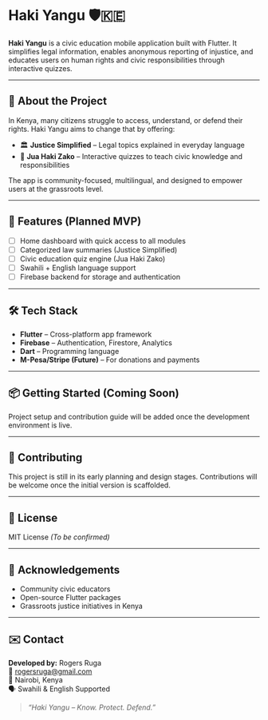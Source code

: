 # Haki Yangu 🛡️🇰🇪

**Haki Yangu** is a civic education mobile application built with Flutter. It simplifies legal information, enables anonymous reporting of injustice, and educates users on human rights and civic responsibilities through interactive quizzes.

---

## 📱 About the Project

In Kenya, many citizens struggle to access, understand, or defend their rights. Haki Yangu aims to change that by offering:

- 🏛️ **Justice Simplified** – Legal topics explained in everyday language  
- 🧠 **Jua Haki Zako** – Interactive quizzes to teach civic knowledge and responsibilities  

The app is community-focused, multilingual, and designed to empower users at the grassroots level.

---

## 🚀 Features (Planned MVP)

- [ ] Home dashboard with quick access to all modules  
- [ ] Categorized law summaries (Justice Simplified)  
- [ ] Civic education quiz engine (Jua Haki Zako)  
- [ ] Swahili + English language support  
- [ ] Firebase backend for storage and authentication  

---

## 🛠️ Tech Stack

- **Flutter** – Cross-platform app framework  
- **Firebase** – Authentication, Firestore, Analytics  
- **Dart** – Programming language  
- **M-Pesa/Stripe (Future)** – For donations and payments  

---

## 📦 Getting Started (Coming Soon)

Project setup and contribution guide will be added once the development environment is live.

---

## 🤝 Contributing

This project is still in its early planning and design stages. Contributions will be welcome once the initial version is scaffolded.

---

## 📄 License

MIT License *(To be confirmed)*

---

## 🙌 Acknowledgements

- Community civic educators
- Open-source Flutter packages
- Grassroots justice initiatives in Kenya

---

## ✉️ Contact

**Developed by:** Rogers Ruga  
📧 rogersruga@gmail.com  
📍 Nairobi, Kenya  
🗣️ Swahili & English Supported

> *“Haki Yangu – Know. Protect. Defend.”*

